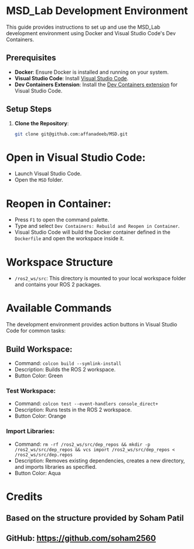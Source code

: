 # MSD_Lab Development Environment

This guide provides instructions to set up and use the MSD_Lab development environment using Docker and Visual Studio Code's Dev Containers.

## Prerequisites

- **Docker**: Ensure Docker is installed and running on your system.
- **Visual Studio Code**: Install [Visual Studio Code](https://code.visualstudio.com/).
- **Dev Containers Extension**: Install the [Dev Containers extension](https://marketplace.visualstudio.com/items?itemName=ms-vscode-remote.remote-containers) for Visual Studio Code.

## Setup Steps

1. **Clone the Repository**:
   ```bash
   git clone git@github.com:affanadeeb/MSD.git
   ```
# Open in Visual Studio Code:

- Launch Visual Studio Code.
- Open the `MSD` folder.

# Reopen in Container:

- Press `F1` to open the command palette.
- Type and select `Dev Containers: Rebuild and Reopen in Container`.
- Visual Studio Code will build the Docker container defined in the `Dockerfile` and open the workspace inside it.

# Workspace Structure

- `/ros2_ws/src`: This directory is mounted to your local workspace folder and contains your ROS 2 packages.

# Available Commands

The development environment provides action buttons in Visual Studio Code for common tasks:

## Build Workspace:

- Command: `colcon build --symlink-install`
- Description: Builds the ROS 2 workspace.
- Button Color: Green

### Test Workspace:

- Command: `colcon test --event-handlers console_direct+`
- Description: Runs tests in the ROS 2 workspace.
- Button Color: Orange

### Import Libraries:

- Command: `rm -rf /ros2_ws/src/dep_repos && mkdir -p /ros2_ws/src/dep_repos && vcs import /ros2_ws/src/dep_repos < /ros2_ws/src/dep.repos`
- Description: Removes existing dependencies, creates a new directory, and imports libraries as specified.
- Button Color: Aqua


# Credits
## Based on the structure provided by Soham Patil
## GitHub: https://github.com/soham2560